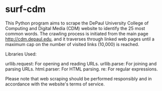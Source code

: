 # surf-cdm

This Python program aims to scrape the DePaul University College of Computing and Digital Media (CDM) website to identify the 25 most common words. The crawling process is initiated from the main page http://cdm.depaul.edu, and it traverses through linked web pages until a maximum cap on the number of visited links (10,000) is reached.

Libraries Used:

urllib.request: For opening and reading URLs.
urllib.parse: For joining and parsing URLs.
html.parser: For HTML parsing.
re: For regular expressions.

Please note that web scraping should be performed responsibly and in accordance with the website's terms of service.
